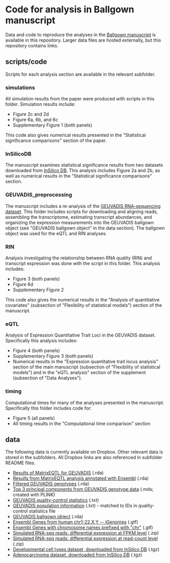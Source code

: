 Code for analysis in Ballgown manuscript
=============

Data and code to reproduce the analyses in the [Ballgown manuscript](http://biorxiv.org/content/early/2014/03/30/003665) is available in this repository. Larger data files are hosted externally, but this repository contains links.

## scripts/code
Scripts for each analysis section are available in the relevant subfolder.

### simulations
All simulation results from the paper were produced with scripts in this folder. Simulation results include:  
* Figure 2c and 2d
* Figure 6a, 6b, and 6c
* Supplementary Figure 1 (both panels)

This code also gives numerical results presented in the "Statistical significance comparisons" section of the paper.

### InSilicoDB
The manuscript examines statistical significance results from two datasets downloaded from [InSilico DB](https://insilicodb.com/). This analysis includes Figure 2a and 2b, as well as numerical results in the "Statistical significance comparisons" section.

### GEUVADIS_preprocessing
The manuscript includes a re-analysis of the [GEUVADIS RNA-sequencing dataset](http://www.geuvadis.org/web/geuvadis/rnaseq-project). This folder includes scripts for downloading and aligning reads, assembling the transcriptome, estimating transcript abundances, and organizing the expression measurements into the GEUVADIS ballgown object (see "GEUVADIS ballgown object" in the data section). The ballgown object was used for the eQTL and RIN analyses.

### RIN
Analysis investigating the relationship between RNA quality (RIN) and transcript expression was done with the script in this folder. This analysis includes:  
* Figure 3 (both panels)
* Figure 6d
* Supplementary Figure 2

This code also gives the numerical results in the "Analysis of quantitative covariates" (subsection of "Flexibility of statistical models") section of the manuscript.

### eQTL
Analysis of Expression Quantitative Trait Loci in the GEUVADIS dataset. Specifically this analysis includes:
* Figure 4 (both panels)
* Supplementary Figure 3 (both panels)
* Numerical results in the "Expression quantitative trait locus analysis" section of the main manuscript (subsection of "Flexibility of statistical models") and in the "eQTL analysis" section of the supplement (subsection of "Data Analyses").

### timing
Computational times for many of the analyses presented in the manuscript. Specifically this folder includes code for:
* Figure 5 (all panels)
* All timing results in the "Computational time comparison" section 

## data
The following data is currently available on Dropbox. Other relevant data is stored in the subfolders. All Dropbox links are also referenced in subfolder README files.

* [Results of MatrixEQTL for GEUVADIS](https://www.dropbox.com/s/c3r3bgsuhs2s07g/eQTL_GEUVADIS_imputed_list_cis_1e6.rda) (.rda)
* [Results from MatrixEQTL analysis annotated with Ensembl](https://www.dropbox.com/s/z3eb39zbq44ydov/eQTL_GEUVADIS_imputed_list_cis_1e6_annotated.rda) (.rda)
* [Filtered GEUVADIS genotypes](https://www.dropbox.com/s/xb58k5kedj8ji35/GEUVADIS_genotypeData_maf05.rda) (.rda)
* [Top 3 principal components from GEUVADIS genotype data](https://www.dropbox.com/s/g8d9tyc6hky5nwu/plink.mds) (.mds; created with PLINK)
* [GEUVADIS quality-control statistics](https://www.dropbox.com/s/rg63qtuws2liz9r/GD667.QCstats.masterfile.txt) (.txt)
* [GEUVADIS population information](https://www.dropbox.com/s/woacfjxql7gxhnt/pop_data_withuniqueid.txt) (.txt) - matched to IDs in quality-control statistics file
* [GEUVADIS ballgown object](https://www.dropbox.com/s/kp5th9hgkq8ckom/geuvadisbg.rda) (.rda)
* [Ensembl Genes from human chr1-22,X,Y -- iGenomes](https://www.dropbox.com/s/89iaagrkwlu0tbs/genes-clean.gtf) (.gtf)
* [Ensembl Genes with chromosome names prefixed with "chr"](https://www.dropbox.com/s/4gd05ghjkurj170/Homo_sapiens.GRCh37.73_chrPrefix.gtf) (.gtf)
* [Simulated RNA-seq reads: differential expression at FPKM level](https://www.dropbox.com/s/bqrusc1cpq51ecq/lognormalgeuvadis.zip) (.zip)
* [Simulated RNA-seq reads: differential expression at read-count level](https://www.dropbox.com/s/2e5gmasapnnzn29/nbp0.zip) (.zip)
* [Developmental cell types dataset, downloaded from InSilico DB](https://www.dropbox.com/s/b4d44s7vtpzb4im/GSE36552GPL11154_DGE_RNASeq_04ec2b6a46a9ddb8ef2083b9d8ba4e3c.tgz) (.tgz)
* [Adenocarcinoma dataset, downloaded from InSilico DB](https://www.dropbox.com/s/ql7kb94fx7c5e44/GSE37764GPL10999_DGE_RNASeq_a9dc2c94672e4a51c036c76be9508164.tgz) (.tgz)

